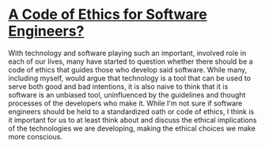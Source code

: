 # [A Code of Ethics for Software Engineers?](https://www.cio.com/article/3156565/developer/should-software-developers-have-a-code-of-ethics.html)

With technology and software playing such an important, involved role in each of our lives, many have started to question whether there should be a code of ethics that guides those who develop said software. While many, including myself, would argue that technology is a tool that can be used to serve both good and bad intentions, it is also naive to think that it is software is an unbiased tool, uninfluenced by the guidelines and thought processes of the developers who make it. While I'm not sure if software engineers should be held to a standardized oath or code of ethics, I think is it important for us to at least think about and discuss the ethical implications of the technologies we are developing, making the ethical choices we make more conscious. 